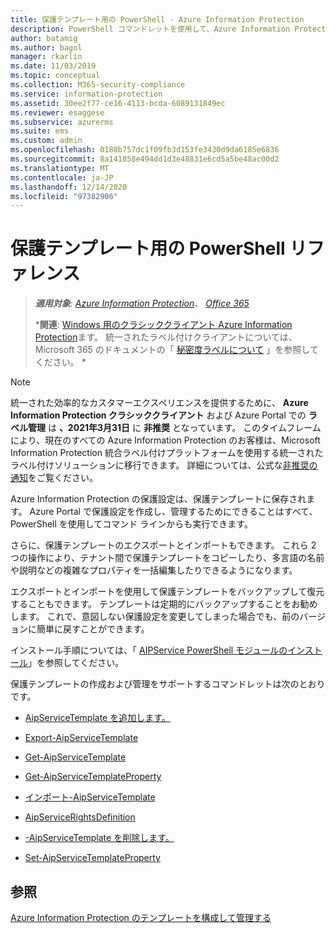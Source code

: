 ```yaml
---
title: 保護テンプレート用の PowerShell - Azure Information Protection
description: PowerShell コマンドレットを使用して、Azure Information Protection の保護テンプレートを追加、取得、エクスポート、インポート、削除、および構成します。
author: batamig
ms.author: bagol
manager: rkarlin
ms.date: 11/03/2019
ms.topic: conceptual
ms.collection: M365-security-compliance
ms.service: information-protection
ms.assetid: 30ee2f77-ce16-4113-bcda-6089131849ec
ms.reviewer: esaggese
ms.subservice: azurerms
ms.suite: ems
ms.custom: admin
ms.openlocfilehash: 0188b757dc1f09fb3d153fe3430d9da6185e6836
ms.sourcegitcommit: 8a141858e494dd1d3e48831e6cd5a5be48ac00d2
ms.translationtype: MT
ms.contentlocale: ja-JP
ms.lasthandoff: 12/14/2020
ms.locfileid: "97382906"
---
```

# <a name="powershell-reference-for-protection-templates"></a>保護テンプレート用の PowerShell リファレンス

>***適用対象**: [Azure Information Protection](https://azure.microsoft.com/pricing/details/information-protection)、 [Office 365](https://download.microsoft.com/download/E/C/F/ECF42E71-4EC0-48FF-AA00-577AC14D5B5C/Azure_Information_Protection_licensing_datasheet_EN-US.pdf)*
>
>***関連**: [Windows 用のクラシッククライアント Azure Information Protection](faqs.md#whats-the-difference-between-the-azure-information-protection-classic-and-unified-labeling-clients)ます。 統一されたラベル付けクライアントについては、Microsoft 365 のドキュメントの「 [秘密度ラベルについて](/microsoft-365/compliance/sensitivity-labels) 」を参照してください。 *

> [!NOTE] 
> 統一された効率的なカスタマーエクスペリエンスを提供するために、 **Azure Information Protection クラシッククライアント** および Azure Portal での **ラベル管理** は **、2021年3月31日** に **非推奨** となっています。 このタイムフレームにより、現在のすべての Azure Information Protection のお客様は、Microsoft Information Protection 統合ラベル付けプラットフォームを使用する統一されたラベル付けソリューションに移行できます。 詳細については、公式な[非推奨の通知](https://aka.ms/aipclassicsunset)をご覧ください。
>

Azure Information Protection の保護設定は、保護テンプレートに保存されます。 Azure Portal で保護設定を作成し、管理するためにできることはすべて、PowerShell を使用してコマンド ラインからも実行できます。 

さらに、保護テンプレートのエクスポートとインポートもできます。 これら 2 つの操作により、テナント間で保護テンプレートをコピーしたり、多言語の名前や説明などの複雑なプロパティを一括編集したりできるようになります。

エクスポートとインポートを使用して保護テンプレートをバックアップして復元することもできます。 テンプレートは定期的にバックアップすることをお勧めします。 これで、意図しない保護設定を変更してしまった場合でも、前のバージョンに簡単に戻すことができます。

インストール手順については、「 [AIPService PowerShell モジュールのインストール](install-powershell.md)」を参照してください。

保護テンプレートの作成および管理をサポートするコマンドレットは次のとおりです。

- [AipServiceTemplate を追加します。](/powershell/module/aipservice/add-aipservicetemplate)

- [Export-AipServiceTemplate](/powershell/module/aipservice/export-aipservicetemplate)

- [Get-AipServiceTemplate](/powershell/module/aipservice/get-aipservicetemplate)

- [Get-AipServiceTemplateProperty](/powershell/module/aipservice/get-aipservicetemplateproperty)

- [インポート-AipServiceTemplate](/powershell/module/aipservice/import-aipservicetpd)

- [AipServiceRightsDefinition](/powershell/module/aipservice/new-aipservicerightsdefinition)

- [-AipServiceTemplate を削除します。](/powershell/module/aipservice/remove-aipservicetemplate)

- [Set-AipServiceTemplateProperty](/powershell/module/aipservice/set-aipservicetemplateproperty)

## <a name="see-also"></a>参照
[Azure Information Protection のテンプレートを構成して管理する](configure-policy-templates.md)

